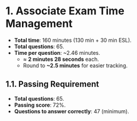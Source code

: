 # 1. Associate Exam Time Management

- **Total time**: 160 minutes (130 min + 30 min ESL).
- **Total questions**: 65.
- **Time per question**: ~2.46 minutes.
  - ≈ **2 minutes 28 seconds** each.
  - Round to **~2.5 minutes** for easier tracking.

## 1.1. Passing Requirement

- **Total questions**: 65.
- **Passing score**: 72%.
- **Questions to answer correctly**: 47 (minimum).
